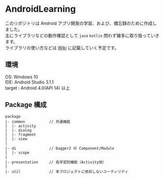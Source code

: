 # AndroidLearning

このリポジトリは Android アプリ開発の学習、および、備忘録のために作成しました。  
主にライブラリなどの動作確認として `java` `kotlin` 問わず雑多に取り扱っていきます。  
ライブラリの使い方などは [Wiki](https://github.com/ttanaka330/AndroidLearning/wiki) に記載していく予定です。  

## 環境

OS:  Windows 10  
IDE: Android Studio 3.1.1  
target : Android 4.0(API 14) 以上  

## Package 構成

```
package
|- common           // 共通機能
|  |- activity
|  |- dialog
|  |- fragment
|  |- view
|
|- di               // Dagger2 の Component/Module
|  |- scope
|
|- presentation     // 各学習別機能（Activity他）
|
|- util             // 本プロジェクトに依存しないユーティリティ

```

